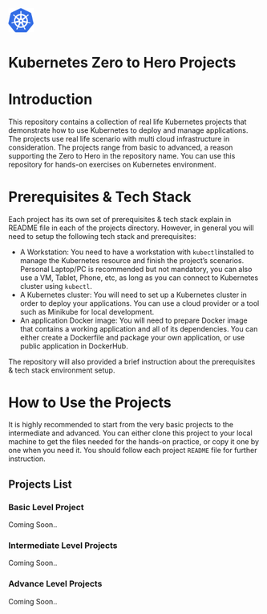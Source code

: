 <img src="./kubernetes-icon.png" width="50" />

# Kubernetes Zero to Hero Projects

# Introduction

This repository contains a collection of real life Kubernetes projects that demonstrate how to use Kubernetes to deploy and manage applications. The projects use real life scenario with multi cloud infrastructure in consideration. The projects range from basic to advanced, a reason supporting the Zero to Hero in the repository name. You can use this repository for hands-on exercises on Kubernetes environment.

# Prerequisites & Tech Stack

Each project has its own set of prerequisites & tech stack explain in README file in each of the projects directory. However, in general you will need to setup the following tech stack and prerequisites:

- A Workstation: You need to have a workstation with `kubectl`installed to manage the Kubernetes resource and finish the project’s scenarios. Personal Laptop/PC is recommended but not mandatory, you can also use a VM, Tablet, Phone, etc, as long as you can connect to Kubernetes cluster using `kubectl`.
- A Kubernetes cluster: You will need to set up a Kubernetes cluster in order to deploy your applications. You can use a cloud provider or a tool such as Minikube for local development.
- An application Docker image: You will need to prepare Docker image that contains a working application and all of its dependencies. You can either create a Dockerfile and package your own application, or use public application in DockerHub.

The repository will also provided a brief instruction about the prerequisites & tech stack environment setup.

# How to Use the Projects

It is highly recommended to start from the very basic projects to the intermediate and advanced. You can either clone this project to your local machine to get the files needed for the hands-on practice, or copy it one by one when you need it. You should follow each project `README` file for further instruction.

## Projects List

### Basic Level Project

Coming Soon..

### Intermediate Level Projects

Coming Soon..

### Advance Level Projects

Coming Soon..
